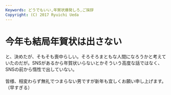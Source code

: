 ```yaml
---
Keywords: どうでもいい,年賀状爆発しろ,ご挨拶
Copyright: (C) 2017 Ryuichi Ueda
---
```


# <!--:ja-->今年も結局年賀状は出さない<!--:-->
<!--:ja-->と、決めたが、そもそも喪中らしい。そろそろまともな人間になろうかと考えていたのだが。SNSがあるから年賀状いらないとかそういう高度な話ではなく、SNSの前から惰性で出していない。<br />
<br />
皆様、相変わらず無礼でつまらない男ですが新年も宜しくお願い申し上げます。（早すぎる）<!--:-->
